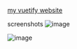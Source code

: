 [my vuetify website](https://ougml.pages.dev/)

screenshots
![image](https://github.com/user-attachments/assets/a0848d03-ec81-41fd-bc2a-3bdf6c0600b1)

![image](https://github.com/user-attachments/assets/eb6fc20c-1a44-419e-9071-595aa2fc95d1)
